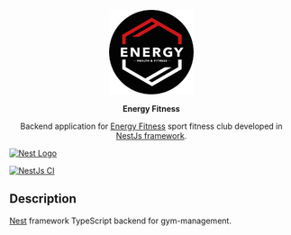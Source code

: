 <p align="center">
  <a href="http://nestjs.com/" target="blank"><img src="https://raw.githubusercontent.com/energygym/energygym.github.io/master/images/circle-ENERGY.png" width="150" alt="Nest Logo" /></a>
</p>
  
  <p align="center"> <b>Energy Fitness</b>

  <p align="center"> Backend application for <a href="https://energymkor.com/" target="blank">Energy Fitness</a> sport fitness club developed in <a href="https://nestjs.com/" target="blank">NestJs framework</a>.
  </p>

  <a href="https://vk.com/energymkor" target="blank"><img src="https://avatars3.githubusercontent.com/u/1478241?s=200&v=4" width="40" alt="Nest Logo" /></a>


<a href="https://github.com/MaksBelenko/gym-management-NestJs/actions?query=workflow%3A%22NestJs+CI%22"><img src="https://github.com/MaksBelenko/gym-management-NestJs/workflows/NestJs%20CI/badge.svg" alt="NestJs CI" /></a>

  <!--[![Backers on Open Collective](https://opencollective.com/nest/backers/badge.svg)](https://opencollective.com/nest#backer)
  [![Sponsors on Open Collective](https://opencollective.com/nest/sponsors/badge.svg)](https://opencollective.com/nest#sponsor)-->

## Description

[Nest](https://github.com/nestjs/nest) framework TypeScript backend for gym-management.